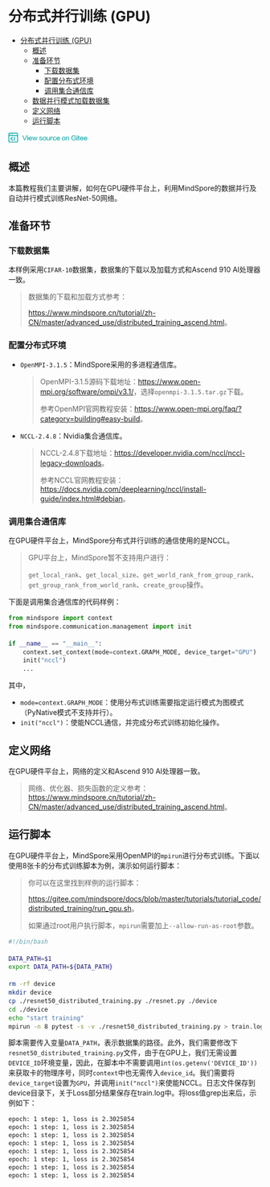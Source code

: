# 分布式并行训练 (GPU)

<!-- TOC -->

- [分布式并行训练 (GPU)](#分布式并行训练-gpu)
    - [概述](#概述)
    - [准备环节](#准备环节)
        - [下载数据集](#下载数据集)
        - [配置分布式环境](#配置分布式环境)
        - [调用集合通信库](#调用集合通信库)
    - [数据并行模式加载数据集](#数据并行模式加载数据集)
    - [定义网络](#定义网络)
    - [运行脚本](#运行脚本)

<!-- /TOC -->

<a href="https://gitee.com/mindspore/docs/blob/master/tutorials/source_zh_cn/advanced_use/distributed_training_gpu.md" target="_blank"><img src="../_static/logo_source.png"></a>

## 概述

本篇教程我们主要讲解，如何在GPU硬件平台上，利用MindSpore的数据并行及自动并行模式训练ResNet-50网络。

## 准备环节

### 下载数据集

本样例采用`CIFAR-10`数据集，数据集的下载以及加载方式和Ascend 910 AI处理器一致。

> 数据集的下载和加载方式参考：
>
> <https://www.mindspore.cn/tutorial/zh-CN/master/advanced_use/distributed_training_ascend.html>。

### 配置分布式环境

- `OpenMPI-3.1.5`：MindSpore采用的多进程通信库。

  > OpenMPI-3.1.5源码下载地址：<https://www.open-mpi.org/software/ompi/v3.1/>，选择`openmpi-3.1.5.tar.gz`下载。
  >
  > 参考OpenMPI官网教程安装：<https://www.open-mpi.org/faq/?category=building#easy-build>。

- `NCCL-2.4.8`：Nvidia集合通信库。

  > NCCL-2.4.8下载地址：<https://developer.nvidia.com/nccl/nccl-legacy-downloads>。
  >
  > 参考NCCL官网教程安装：<https://docs.nvidia.com/deeplearning/nccl/install-guide/index.html#debian>。

### 调用集合通信库

在GPU硬件平台上，MindSpore分布式并行训练的通信使用的是NCCL。

> GPU平台上，MindSpore暂不支持用户进行：
>
> `get_local_rank`、`get_local_size`、`get_world_rank_from_group_rank`、`get_group_rank_from_world_rank`、`create_group`操作。

下面是调用集合通信库的代码样例：

```python
from mindspore import context
from mindspore.communication.management import init

if __name__ == "__main__":
    context.set_context(mode=context.GRAPH_MODE, device_target="GPU")
    init("nccl")
    ...   
```

其中，

- `mode=context.GRAPH_MODE`：使用分布式训练需要指定运行模式为图模式（PyNative模式不支持并行）。
- `init("nccl")`：使能NCCL通信，并完成分布式训练初始化操作。

## 定义网络

在GPU硬件平台上，网络的定义和Ascend 910 AI处理器一致。

> 网络、优化器、损失函数的定义参考：<https://www.mindspore.cn/tutorial/zh-CN/master/advanced_use/distributed_training_ascend.html>。

## 运行脚本

在GPU硬件平台上，MindSpore采用OpenMPI的`mpirun`进行分布式训练。下面以使用8张卡的分布式训练脚本为例，演示如何运行脚本：

> 你可以在这里找到样例的运行脚本：
>
> <https://gitee.com/mindspore/docs/blob/master/tutorials/tutorial_code/distributed_training/run_gpu.sh>。
>
> 如果通过root用户执行脚本，`mpirun`需要加上`--allow-run-as-root`参数。

```bash
#!/bin/bash

DATA_PATH=$1
export DATA_PATH=${DATA_PATH}

rm -rf device
mkdir device
cp ./resnet50_distributed_training.py ./resnet.py ./device
cd ./device
echo "start training"
mpirun -n 8 pytest -s -v ./resnet50_distributed_training.py > train.log 2>&1 &
```

脚本需要传入变量`DATA_PATH`，表示数据集的路径。此外，我们需要修改下`resnet50_distributed_training.py`文件，由于在GPU上，我们无需设置`DEVICE_ID`环境变量，因此，在脚本中不需要调用`int(os.getenv('DEVICE_ID'))`来获取卡的物理序号，同时`context`中也无需传入`device_id`。我们需要将`device_target`设置为`GPU`，并调用`init("nccl")`来使能NCCL。日志文件保存到device目录下，关于Loss部分结果保存在train.log中。将loss值grep出来后，示例如下：

```
epoch: 1 step: 1, loss is 2.3025854
epoch: 1 step: 1, loss is 2.3025854
epoch: 1 step: 1, loss is 2.3025854
epoch: 1 step: 1, loss is 2.3025854
epoch: 1 step: 1, loss is 2.3025854
epoch: 1 step: 1, loss is 2.3025854
epoch: 1 step: 1, loss is 2.3025854
epoch: 1 step: 1, loss is 2.3025854
```

